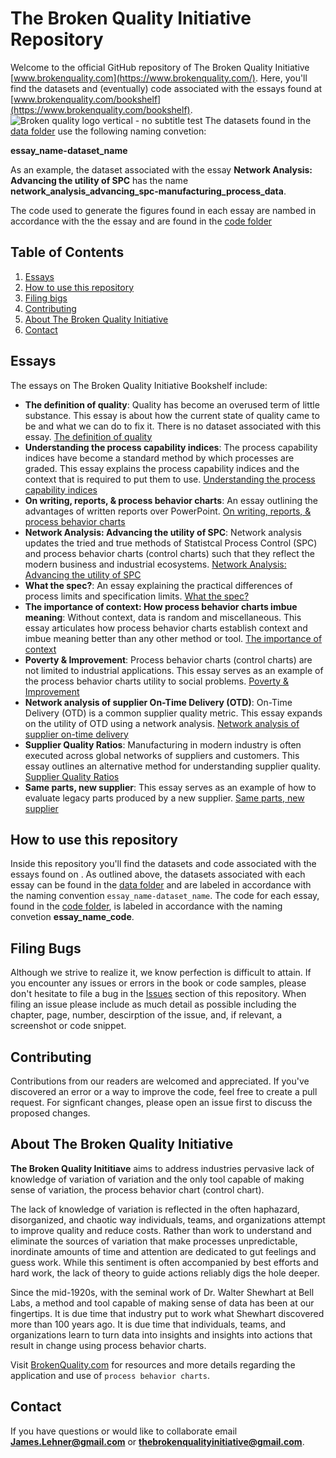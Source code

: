 # The Broken Quality Initiative Repository
Welcome to the official GitHub repository of The Broken Quality Initiative [www.brokenquality.com](https://www.brokenquality.com/). Here, you'll find the datasets and (eventually) code associated with the essays found at [www.brokenquality.com/bookshelf](https://www.brokenquality.com/bookshelf). 
![Broken quality logo vertical - no subtitle test](https://github.com/user-attachments/assets/d00b7ed8-5ad1-4d87-951c-e2d8e5432393)
The datasets found in the [data folder](https://github.com/jimlehner/broken-quality-initiative/tree/main/data) use the following naming convetion:

**essay_name-dataset_name**

As an example, the dataset associated with the essay **Network Analysis: Advancing the utility of SPC** has the name **network_analysis_advancing_spc-manufacturing_process_data**.

The code used to generate the figures found in each essay are nambed in accordance with the the essay and are found in the [code folder](https://github.com/jimlehner/broken-quality-initiative/tree/main/code) 

## Table of Contents

1. [Essays](#essays)
2. [How to use this repository](#how-to-use-this-repository)
3. [Filing bigs](#filing-bugs)
4. [Contributing](#contributing)
5. [About The Broken Quality Initiative](#about-the-broken-quality-initiative)
6. [Contact](#contact)

## Essays
The essays on The Broken Quality Initiative Bookshelf include:
- **The definition of quality**: Quality has become an overused term of little substance. This essay is about how the current state of quality came to be and what we can do to fix it. There is no dataset associated with this essay. [The definition of quality](https://static1.squarespace.com/static/5b722db6f2e6b1ad5053391b/t/67a11f3deb559c2a30f66348/1738612541895/The+definition+of+quality.pdf)
- **Understanding the process capability indices**: The process capability indices have become a standard method by which processes are graded. This essay explains the process capability indices and the context that is required to put them to use. [Understanding the process capability indices](https://static1.squarespace.com/static/5b722db6f2e6b1ad5053391b/t/67a113ff741c0305cbcaf1db/1738609665034/Understanding+the+process+capability+indices.pdf)
- **On writing, reports, & process behavior charts**: An essay outlining the advantages of written reports over PowerPoint. [On writing, reports, & process behavior charts](https://static1.squarespace.com/static/5b722db6f2e6b1ad5053391b/t/678682b0985aa0078fb3b983/1736868529394/On-writing-reports-and-process-behavior-charts.pdf)
- **Network Analysis: Advancing the utility of SPC**: Network analysis updates the tried and true methods of Statistcal Process Control (SPC) and process behavior charts (control charts) such that they reflect the modern business and industrial ecosystems. [Network Analysis: Advancing the utility of SPC](https://static1.squarespace.com/static/5b722db6f2e6b1ad5053391b/t/679910513be40134de9b54f7/1738084433790/Network+analysis.pdf)
- **What the spec?**: An essay explaining the practical differences of process limits and specification limits. [What the spec?](https://static1.squarespace.com/static/5b722db6f2e6b1ad5053391b/t/67a12bc5d98a6f4c49d1a4a4/1738615750105/What+the+spec.pdf)
- **The importance of context: How process behavior charts imbue meaning**: Without context, data is random and miscellaneous. This essay articulates how process behavior charts establish context and imbue meaning better than any other method or tool. [The importance of context](https://static1.squarespace.com/static/5b722db6f2e6b1ad5053391b/t/67a61713095e3d696e01d614/1738938132289/The+importance+of+context.pdf)
- **Poverty & Improvement**: Process behavior charts (control charts) are not limited to industrial applications. This essay serves as an example of the process behavior charts utility to social problems. [Poverty & Improvement](https://static1.squarespace.com/static/5b722db6f2e6b1ad5053391b/t/67a61be65845e420dcc8c0b3/1738939366795/Poverty+and+improvement.pdf)
- **Network analysis of supplier On-Time Delivery (OTD)**: On-Time Delivery (OTD) is a common supplier quality metric. This essay expands on the utility of OTD using a network analysis. [Network analysis of supplier on-time delivery](https://static1.squarespace.com/static/5b722db6f2e6b1ad5053391b/t/67a635232700da46098b6d60/1738945828468/Network+analysis+of+supplier+on+time+delivery.pdf)
- **Supplier Quality Ratios**: Manufacturing in modern industry is often executed across global networks of suppliers and customers. This essay outlines an alternative method for understanding supplier quality. [Supplier Quality Ratios](https://static1.squarespace.com/static/5b722db6f2e6b1ad5053391b/t/6789790261af002ec3b0edd6/1737062659434/Supplier-quality-ratios.pdf) 
- **Same parts, new supplier**: This essay serves as an example of how to evaluate legacy parts produced by a new supplier. [Same parts, new supplier](https://static1.squarespace.com/static/5b722db6f2e6b1ad5053391b/t/67a64c21fe4e8d2763b7aa06/1738951714572/Same+parts+new+supplier.pdf)

## How to use this repository
Inside this repository you'll find the datasets and code associated with the essays found on [](https://www.brokenquality.com/bookshelf). As outlined above, the datasets associated with each essay can be found in the [data folder](https://github.com/jimlehner/broken-quality-initiative/tree/main/data) and are labeled in accordance with the naming convention `essay_name-dataset_name`. The code for each essay, found in the [code folder](https://github.com/jimlehner/broken-quality-initiative/tree/main/code), is labeled in accordance with the naming convetion **essay_name_code**.

## Filing Bugs
Although we strive to realize it, we know perfection is difficult to attain. If you encounter any issues or errors in the book or code samples, please don't hesitate to file a bug in the [Issues](https://github.com/jimlehner/broken-quality-initiative/issues) section of this repository. When filing an issue please include as much detail as possible including the chapter, page, number, descirption of the issue, and, if relevant, a screenshot or code snippet.

## Contributing
Contributions from our readers are welcomed and appreciated. If you've discovered an error or a way to improve the code, feel free to create a pull request. For signficant changes, please open an issue first to discuss the proposed changes. 

## About The Broken Quality Initiative
**The Broken Quality Inititiave** aims to address industries pervasive lack of knowledge of variation of variation and the only tool capable of making sense of variation, the process behavior chart (control chart).

The lack of knowledge of variation is reflected in the often haphazard, disorganized, and chaotic way  individuals, teams, and organizations attempt to improve quality and reduce costs. Rather than work to understand and eliminate the sources of variation that make processes unpredictable, inordinate amounts of time and attention are dedicated to gut feelings and guess work. While this sentiment is often accompanied by best efforts and hard work, the lack of theory to guide actions reliably digs the hole deeper.  

Since the mid-1920s, with the seminal work of Dr. Walter Shewhart at Bell Labs, a method and tool capable of making sense of data has been at our fingertips. It is due time that industry put to work what Shewhart discovered more than 100 years ago. It is due time that individuals, teams, and organizations learn to turn data into insights and insights into actions that result in change using process behavior charts.

Visit [BrokenQuality.com](https://www.BrokenQuality.com/bookshelf) for resources and more details regarding the application and use of `process behavior charts`.

## Contact
If you have questions or would like to collaborate email **James.Lehner@gmail.com** or **thebrokenqualityinitiative@gmail.com**.
